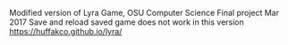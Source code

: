 Modified version of Lyra Game, OSU Computer Science Final project Mar 2017
Save and reload saved game does not work in this version
https://huffakco.github.io/lyra/

